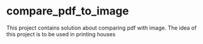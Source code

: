 # compare_pdf_to_image
This project contains solution about comparing pdf with image. The idea of this project is to be used in printing houses 
